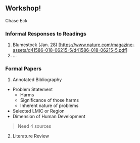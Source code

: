 ## Workshop!

Chase Eck

### Informal Responses to Readings

1. Blumestock (Jan. 28) [https://www.nature.com/magazine-assets/d41586-018-06215-5/d41586-018-06215-5.pdf]
2. ...

### Formal Papers

1. Annotated Bibliography
- Problem Statement
  - Harms
  - Significance of those harms
  - Inherent nature of problems
- Selected LMIC or Region
- Dimension of Human Development
> Need 4 sources

2. Literature Review
